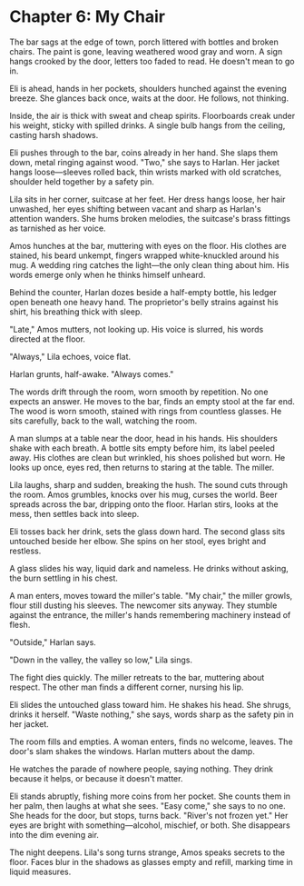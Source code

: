 # Chapter 6: My Chair

The bar sags at the edge of town, porch littered with bottles and broken chairs. The paint is gone, leaving weathered wood gray and worn. A sign hangs crooked by the door, letters too faded to read. He doesn't mean to go in.

Eli is ahead, hands in her pockets, shoulders hunched against the evening breeze. She glances back once, waits at the door. He follows, not thinking.

Inside, the air is thick with sweat and cheap spirits. Floorboards creak under his weight, sticky with spilled drinks. A single bulb hangs from the ceiling, casting harsh shadows.

Eli pushes through to the bar, coins already in her hand. She slaps them down, metal ringing against wood. "Two," she says to Harlan. Her jacket hangs loose—sleeves rolled back, thin wrists marked with old scratches, shoulder held together by a safety pin.

Lila sits in her corner, suitcase at her feet. Her dress hangs loose, her hair unwashed, her eyes shifting between vacant and sharp as Harlan's attention wanders. She hums broken melodies, the suitcase's brass fittings as tarnished as her voice.

Amos hunches at the bar, muttering with eyes on the floor. His clothes are stained, his beard unkempt, fingers wrapped white-knuckled around his mug. A wedding ring catches the light—the only clean thing about him. His words emerge only when he thinks himself unheard.

Behind the counter, Harlan dozes beside a half-empty bottle, his ledger open beneath one heavy hand. The proprietor's belly strains against his shirt, his breathing thick with sleep.

"Late," Amos mutters, not looking up. His voice is slurred, his words directed at the floor.

"Always," Lila echoes, voice flat.

Harlan grunts, half-awake. "Always comes."

The words drift through the room, worn smooth by repetition. No one expects an answer. He moves to the bar, finds an empty stool at the far end. The wood is worn smooth, stained with rings from countless glasses. He sits carefully, back to the wall, watching the room.

A man slumps at a table near the door, head in his hands. His shoulders shake with each breath. A bottle sits empty before him, its label peeled away. His clothes are clean but wrinkled, his shoes polished but worn. He looks up once, eyes red, then returns to staring at the table. The miller. 

Lila laughs, sharp and sudden, breaking the hush. The sound cuts through the room. Amos grumbles, knocks over his mug, curses the world. Beer spreads across the bar, dripping onto the floor. Harlan stirs, looks at the mess, then settles back into sleep.

Eli tosses back her drink, sets the glass down hard. The second glass sits untouched beside her elbow. She spins on her stool, eyes bright and restless.

A glass slides his way, liquid dark and nameless. He drinks without asking, the burn settling in his chest.

A man enters, moves toward the miller's table. "My chair," the miller growls, flour still dusting his sleeves. The newcomer sits anyway. They stumble against the entrance, the miller's hands remembering machinery instead of flesh.

"Outside," Harlan says.

"Down in the valley, the valley so low," Lila sings.

The fight dies quickly. The miller retreats to the bar, muttering about respect. The other man finds a different corner, nursing his lip.

Eli slides the untouched glass toward him. He shakes his head. She shrugs, drinks it herself. "Waste nothing," she says, words sharp as the safety pin in her jacket.

The room fills and empties. A woman enters, finds no welcome, leaves. The door's slam shakes the windows. Harlan mutters about the damp.

He watches the parade of nowhere people, saying nothing. They drink because it helps, or because it doesn't matter.

Eli stands abruptly, fishing more coins from her pocket. She counts them in her palm, then laughs at what she sees. "Easy come," she says to no one. She heads for the door, but stops, turns back. "River's not frozen yet." Her eyes are bright with something—alcohol, mischief, or both. She disappears into the dim evening air.


The night deepens. Lila's song turns strange, Amos speaks secrets to the floor. Faces blur in the shadows as glasses empty and refill, marking time in liquid measures. 